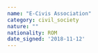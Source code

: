 ```yaml
---
name: "E-Civis Association"
category: civil_society
nature: ""
nationality: ROM
date_signed: '2018-11-12'
---
```

    